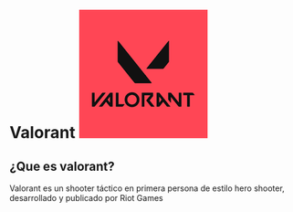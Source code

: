 # **Valorant** ![text alternatiu](valorant.png)
## ¿Que es valorant?
Valorant es un shooter táctico en primera persona de estilo hero shooter, desarrollado y publicado por Riot Games
